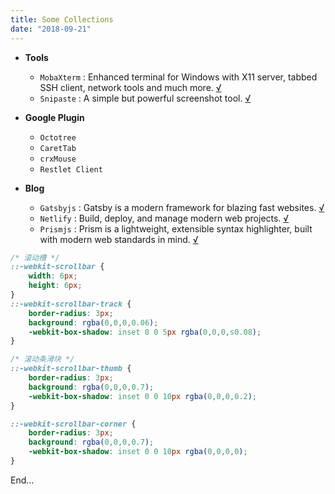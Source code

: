 ```yaml
---
title: Some Collections
date: "2018-09-21"
---
```


* **Tools**
    - `MobaXterm` : Enhanced terminal for Windows with X11 server, tabbed SSH client, network tools and much more. [√][1]
    - `Snipaste` : A simple but powerful screenshot tool. [√][2]

* **Google Plugin**
    - `Octotree`
    - `CaretTab`
    - `crxMouse`
    - `Restlet Client`

* **Blog**
    - `Gatsbyjs` : Gatsby is a modern framework for blazing fast websites. [√][3]
    - `Netlify` : Build, deploy, and manage modern web projects. [√][4]
    - `Prismjs` : Prism is a lightweight, extensible syntax highlighter, built with modern web standards in mind. [√][5]

```css
/* 滚动槽 */
::-webkit-scrollbar {
    width: 6px;
    height: 6px;
}
::-webkit-scrollbar-track {
    border-radius: 3px;
    background: rgba(0,0,0,0.06);
    -webkit-box-shadow: inset 0 0 5px rgba(0,0,0,s0.08);
}

/* 滚动条滑块 */
::-webkit-scrollbar-thumb {
    border-radius: 3px;
    background: rgba(0,0,0,0.7);
    -webkit-box-shadow: inset 0 0 10px rgba(0,0,0,0.2);
}

::-webkit-scrollbar-corner {
	border-radius: 3px;
    background: rgba(0,0,0,0.7);
    -webkit-box-shadow: inset 0 0 10px rgba(0,0,0,0);
}
```


End...

[1]: https://mobaxterm.mobatek.net/ "MobaXterm"
[2]: https://zh.snipaste.com/ "Snipaste"
[3]: https://www.gatsbyjs.com/ "Gatsbyjs"
[4]: https://www.netlify.com/ "Netlify"
[5]: https://prismjs.com/ "Prismjs"